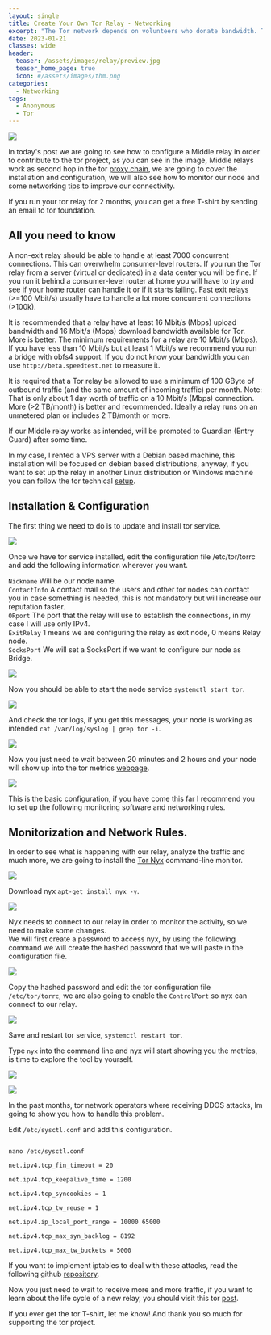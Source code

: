 ```yaml
---
layout: single
title: Create Your Own Tor Relay - Networking
excerpt: "The Tor network depends on volunteers who donate bandwidth. The more people keep repeaters running, the Tor network will be better. Today's Tor network is quite small compared to the number of people who need to use it, which means we need more volunteers like you to launch repeaters."
date: 2023-01-21
classes: wide
header:
  teaser: /assets/images/relay/preview.jpg
  teaser_home_page: true
  icon: #/assets/images/thm.png
categories:
  - Networking
tags:
  - Anonymous
  - Tor
---
```


![](/assets/images/relay/preview.jpg)

In today's post we are going to see how to configure a Middle relay in order to contribute to the tor project, as you can see in the image, Middle relays work as second hop in the tor [proxy chain](https://slayer0x.github.io/proxychains/), we are going to cover the installation and configuration, we will also see how to monitor our node and some networking tips to improve our connectivity. 

If you run your tor relay for 2 months, you can get a free T-shirt by sending an email to tor foundation. 

## All you need to know 

A non-exit relay should be able to handle at least 7000 concurrent connections. This can overwhelm consumer-level routers. If you run the Tor relay from a server (virtual or dedicated) in a data center you will be fine. If you run it behind a consumer-level router at home you will have to try and see if your home router can handle it or if it starts failing. Fast exit relays (>=100 Mbit/s) usually have to handle a lot more concurrent connections (>100k).

It is recommended that a relay have at least 16 Mbit/s (Mbps) upload bandwidth and 16 Mbit/s (Mbps) download bandwidth available for Tor. More is better. The minimum requirements for a relay are 10 Mbit/s (Mbps). If you have less than 10 Mbit/s but at least 1 Mbit/s we recommend you run a bridge with obfs4 support. If you do not know your bandwidth you can use `http://beta.speedtest.net` to measure it.

It is required that a Tor relay be allowed to use a minimum of 100 GByte of outbound traffic (and the same amount of incoming traffic) per month. Note: That is only about 1 day worth of traffic on a 10 Mbit/s (Mbps) connection. More (>2 TB/month) is better and recommended. Ideally a relay runs on an unmetered plan or includes 2 TB/month or more.

If our Middle relay works as intended, will be promoted to Guardian (Entry Guard) after some time.

In my case, I rented a VPS server with a Debian based machine, this installation will be focused on debian based distributions, anyway, if you want to set up the relay in another Linux distribution or Windows machine you can follow the tor technical [setup](https://community.torproject.org/relay/setup/guard/).

## Installation & Configuration

The first thing we need to do is to update and install tor service.

![](/assets/images/relay/install.PNG)

Once we have tor service installed, edit the configuration file /etc/tor/torrc and add the following information wherever you want.

`Nickname` Will be our node name. \
`ContactInfo` A contact mail so the users and other tor nodes can contact you in case something is needed, this is not mandatory but will increase our reputation faster. \
`ORport` The port that the relay will use to establish the connections, in my case I will use only IPv4. \
`ExitRelay` 1 means we are configuring the relay as exit node, 0 means Relay node. \
`SocksPort` We will set a SocksPort if we want to configure our node as Bridge. 

![](/assets/images/relay/Config.PNG)

Now you should be able to start the node service `systemctl start tor`.

![](/assets/images/relay/start.PNG)

And check the tor logs, if you get this messages, your node is working as intended `cat /var/log/syslog | grep tor -i`.

![](/assets/images/relay/torlog.PNG)

Now you just need to wait between 20 minutes and 2 hours and your node will show up into the tor metrics [webpage](https://metrics.torproject.org/rs.html#search).

![](/assets/images/relay/metrics.PNG)

This is the basic configuration, if you have come this far I recommend you to set up the following monitoring software and networking rules. 

## Monitorization and Network Rules. 

In order to see what is happening with our relay, analyze the traffic and much more, we are going to install the [Tor Nyx](https://nyx.torproject.org/) command-line monitor.

![](/assets/images/relay/nyxtor.PNG)

Download nyx `apt-get install nyx -y`.

![](/assets/images/relay/nyxPNG.PNG)

Nyx needs to connect to our relay in order to monitor the activity, so we need to make some changes. \
We will first create a password to access nyx, by using the following command we will create the hashed password that we will paste in the configuration file.

![](/assets/images/relay/hashpassword.PNG)

Copy the hashed password and edit the tor configuration file `/etc/tor/torrc`, we are also going to enable the `ControlPort` so nyx can connect to our relay.

![](/assets/images/relay/configcontrol.PNG)

Save and restart tor service, `systemctl restart tor`.

Type `nyx` into the command line and nyx will start showing you the metrics, is time to explore the tool by yourself.

![](/assets/images/relay/requestpassword.PNG)

![](/assets/images/relay/nyx.PNG)

In the past months, tor network operators where receiving DDOS attacks, Im going to show you how to handle this problem.

Edit `/etc/sysctl.conf` and add this configuration.

```

nano /etc/sysctl.conf

net.ipv4.tcp_fin_timeout = 20

net.ipv4.tcp_keepalive_time = 1200

net.ipv4.tcp_syncookies = 1

net.ipv4.tcp_tw_reuse = 1

net.ipv4.ip_local_port_range = 10000 65000

net.ipv4.tcp_max_syn_backlog = 8192

net.ipv4.tcp_max_tw_buckets = 5000

```

If you want to implement iptables to deal with these attacks, read the following github [repository](https://github.com/Enkidu-6/tor-ddos).

Now you just need to wait to receive more and more traffic, if you want to learn about the life cycle of a new relay, you should visit this tor [post](https://blog.torproject.org/lifecycle-of-a-new-relay/).

If you ever get the tor T-shirt, let me know! And thank you so much for supporting the tor project.